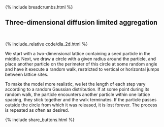 {% include breadcrumbs.html %}

## Three-dimensional diffusion limited aggregation
<div class="header_line"><br/></div>

{% include_relative code/dla_2d.html %}

<p style="clear: both;"></p>

We start with a two-dimensional lattice containing a seed particle in the middle.
Next, we draw a circle with a given radius around the particle, and place another particle 
on the perimeter of this circle at some random angle and have it execute a random walk, 
restricted to vertical or horizontal jumps between lattice sites. 

To make the model more realistic, we let the length of each
step vary according to a random Gaussian distribution. If at some point during its
random walk, the particle encounters another particle within one lattice spacing,
they stick together and the walk terminates. If the particle passes outside the 
circle from which it was released, it is lost forever. The process is repeated as often
as desired.

<p style="clear: both;"></p>

{% include share_buttons.html %}
